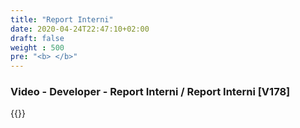 ```yaml
---
title: "Report Interni"
date: 2020-04-24T22:47:10+02:00
draft: false
weight : 500
pre: "<b> </b>"
---
```


### Video - Developer - Report Interni / Report Interni [V178]
{{<youtube N3qiToatINU>}}
